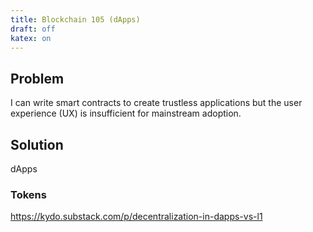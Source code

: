 ```yaml
--- 
title: Blockchain 105 (dApps)
draft: off 
katex: on 
---
```


## Problem
I can write smart contracts to create trustless applications but the user experience (UX) is insufficient for mainstream adoption. 

## Solution
dApps

### Tokens


https://kydo.substack.com/p/decentralization-in-dapps-vs-l1


